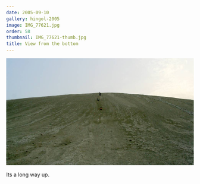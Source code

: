 ```yaml
---
date: 2005-09-10
gallery: hingol-2005
image: IMG_77621.jpg
order: 58
thumbnail: IMG_77621-thumb.jpg
title: View from the bottom
---
```


![View from the bottom](./IMG_77621.jpg)

Its a long way up.